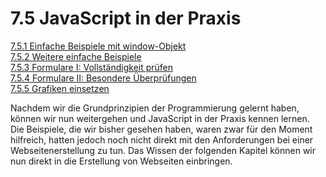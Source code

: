 # 7.5 JavaScript in der Praxis

[7.5.1 Einfache Beispiele mit window-Objekt](7.5.1_Einfache_Beispiele_mit_window-Objekt.md)<br>
[7.5.2 Weitere einfache Beispiele](7.5.2_Weitere_einfache_Beispiele.md)<br>
[7.5.3 Formulare I: Vollständigkeit prüfen](7.5.3_Formulare_I_Vollstaendigkeit_pruefen.md)<br>
[7.5.4 Formulare II: Besondere Überprüfungen](7.5.4_Formulare_II_Besondere_Ueberpruefungen.md)<br>
[7.5.5 Grafiken einsetzen](7.5.5_Grafiken_einsetzen.md)<br>

Nachdem wir die Grundprinzipien der Programmierung gelernt haben, können wir nun weitergehen und JavaScript in der Praxis kennen lernen. Die Beispiele, die wir bisher gesehen haben, waren zwar für den Moment hilfreich, hatten jedoch noch nicht direkt mit den Anforderungen bei einer Webseitenerstellung zu tun. Das Wissen der folgenden Kapitel können wir nun direkt in die Erstellung von Webseiten einbringen.


